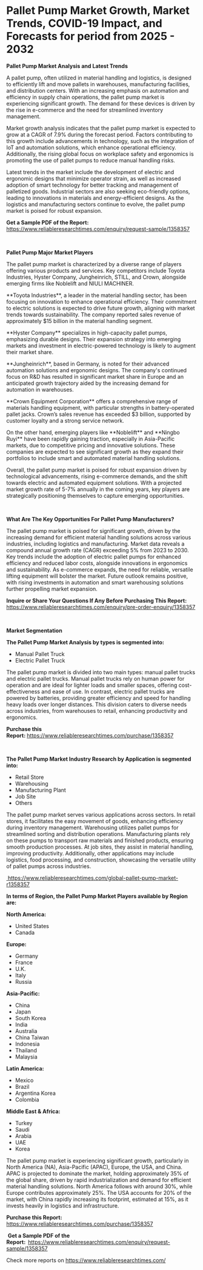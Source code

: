 <p><h1>Pallet Pump Market Growth, Market Trends, COVID-19 Impact, and Forecasts for period from 2025 - 2032</h1></p><p><strong>Pallet Pump Market Analysis and Latest Trends</strong></p>
<p><p>A pallet pump, often utilized in material handling and logistics, is designed to efficiently lift and move pallets in warehouses, manufacturing facilities, and distribution centers. With an increasing emphasis on automation and efficiency in supply chain operations, the pallet pump market is experiencing significant growth. The demand for these devices is driven by the rise in e-commerce and the need for streamlined inventory management.</p><p>Market growth analysis indicates that the pallet pump market is expected to grow at a CAGR of 7.9% during the forecast period. Factors contributing to this growth include advancements in technology, such as the integration of IoT and automation solutions, which enhance operational efficiency. Additionally, the rising global focus on workplace safety and ergonomics is promoting the use of pallet pumps to reduce manual handling risks.</p><p>Latest trends in the market include the development of electric and ergonomic designs that minimize operator strain, as well as increased adoption of smart technology for better tracking and management of palletized goods. Industrial sectors are also seeking eco-friendly options, leading to innovations in materials and energy-efficient designs. As the logistics and manufacturing sectors continue to evolve, the pallet pump market is poised for robust expansion.</p></p>
<p><strong>Get a Sample PDF of the Report:&nbsp;</strong> <a href="https://www.reliableresearchtimes.com/enquiry/request-sample/1358357?utm_campaign=2326&utm_medium=2&utm_source=Github&utm_content=ia&utm_term=08042025&utm_id=pallet-pump">https://www.reliableresearchtimes.com/enquiry/request-sample/1358357</a></p>
<p>&nbsp;</p>
<p><strong>Pallet Pump Major Market Players</strong></p>
<p><p>The pallet pump market is characterized by a diverse range of players offering various products and services. Key competitors include Toyota Industries, Hyster Company, Jungheinrich, STILL, and Crown, alongside emerging firms like Noblelift and NIULI MACHINER. </p><p>**Toyota Industries**, a leader in the material handling sector, has been focusing on innovation to enhance operational efficiency. Their commitment to electric solutions is expected to drive future growth, aligning with market trends towards sustainability. The company reported sales revenue of approximately $15 billion in the material handling segment.</p><p>**Hyster Company** specializes in high-capacity pallet pumps, emphasizing durable designs. Their expansion strategy into emerging markets and investment in electric-powered technology is likely to augment their market share. </p><p>**Jungheinrich**, based in Germany, is noted for their advanced automation solutions and ergonomic designs. The company's continued focus on R&D has resulted in significant market share in Europe and an anticipated growth trajectory aided by the increasing demand for automation in warehouses.</p><p>**Crown Equipment Corporation** offers a comprehensive range of materials handling equipment, with particular strengths in battery-operated pallet jacks. Crown’s sales revenue has exceeded $3 billion, supported by customer loyalty and a strong service network.</p><p>On the other hand, emerging players like **Noblelift** and **Ningbo Ruyi** have been rapidly gaining traction, especially in Asia-Pacific markets, due to competitive pricing and innovative solutions. These companies are expected to see significant growth as they expand their portfolios to include smart and automated material handling solutions. </p><p>Overall, the pallet pump market is poised for robust expansion driven by technological advancements, rising e-commerce demands, and the shift towards electric and automated equipment solutions. With a projected market growth rate of 5-7% annually in the coming years, key players are strategically positioning themselves to capture emerging opportunities.</p></p>
<p>&nbsp;</p>
<p><strong>What Are The Key Opportunities For Pallet Pump Manufacturers?</strong></p>
<p><p>The pallet pump market is poised for significant growth, driven by the increasing demand for efficient material handling solutions across various industries, including logistics and manufacturing. Market data reveals a compound annual growth rate (CAGR) exceeding 5% from 2023 to 2030. Key trends include the adoption of electric pallet pumps for enhanced efficiency and reduced labor costs, alongside innovations in ergonomics and sustainability. As e-commerce expands, the need for reliable, versatile lifting equipment will bolster the market. Future outlook remains positive, with rising investments in automation and smart warehousing solutions further propelling market expansion.</p></p>
<p><strong>Inquire or Share Your Questions If Any Before Purchasing This Report:</strong> <a href="https://www.reliableresearchtimes.com/enquiry/pre-order-enquiry/1358357?utm_campaign=2326&utm_medium=2&utm_source=Github&utm_content=ia&utm_term=08042025&utm_id=pallet-pump">https://www.reliableresearchtimes.com/enquiry/pre-order-enquiry/1358357</a></p>
<p>&nbsp;</p>
<p><strong>Market Segmentation</strong></p>
<p><strong>The Pallet Pump Market Analysis by types is segmented into:</strong></p>
<p><ul><li>Manual Pallet Truck</li><li>Electric Pallet Truck</li></ul></p>
<p><p>The pallet pump market is divided into two main types: manual pallet trucks and electric pallet trucks. Manual pallet trucks rely on human power for operation and are ideal for lighter loads and smaller spaces, offering cost-effectiveness and ease of use. In contrast, electric pallet trucks are powered by batteries, providing greater efficiency and speed for handling heavy loads over longer distances. This division caters to diverse needs across industries, from warehouses to retail, enhancing productivity and ergonomics.</p></p>
<p><strong>Purchase this Report:&nbsp;</strong><a href="https://www.reliableresearchtimes.com/purchase/1358357?utm_campaign=2326&utm_medium=2&utm_source=Github&utm_content=ia&utm_term=08042025&utm_id=pallet-pump">https://www.reliableresearchtimes.com/purchase/1358357</a></p>
<p>&nbsp;</p>
<p><strong>The Pallet Pump Market Industry Research by Application is segmented into:</strong></p>
<p><ul><li>Retail Store</li><li>Warehousing</li><li>Manufacturing Plant</li><li>Job Site</li><li>Others</li></ul></p>
<p><p>The pallet pump market serves various applications across sectors. In retail stores, it facilitates the easy movement of goods, enhancing efficiency during inventory management. Warehousing utilizes pallet pumps for streamlined sorting and distribution operations. Manufacturing plants rely on these pumps to transport raw materials and finished products, ensuring smooth production processes. At job sites, they assist in material handling, improving productivity. Additionally, other applications may include logistics, food processing, and construction, showcasing the versatile utility of pallet pumps across industries.</p></p>
<p><a href="https://www.reliableresearchtimes.com/global-pallet-pump-market-r1358357?utm_campaign=2326&utm_medium=2&utm_source=Github&utm_content=ia&utm_term=08042025&utm_id=pallet-pump">&nbsp;https://www.reliableresearchtimes.com/global-pallet-pump-market-r1358357</a></p>
<p><strong>In terms of Region, the Pallet Pump Market Players available by Region are:</strong></p>
<p>
    <p> <strong> North America: </strong>
        <ul>
            <li>United States</li>
            <li>Canada</li>
        </ul>
        </p> 
    <p> <strong> Europe: </strong>
        <ul>
            <li>Germany</li>
            <li>France</li>
            <li>U.K.</li>
            <li>Italy</li>
            <li>Russia</li>
        </ul>
        </p> 
    <p> <strong> Asia-Pacific: </strong>
        <ul>
            <li>China</li>
            <li>Japan</li>
            <li>South Korea</li>
            <li>India</li>
            <li>Australia</li>
            <li>China Taiwan</li>
            <li>Indonesia</li>
            <li>Thailand</li>
            <li>Malaysia</li>
        </ul>
        </p> 
    <p> <strong> Latin America: </strong>
        <ul>
            <li>Mexico</li>
            <li>Brazil</li>
            <li>Argentina Korea</li>
            <li>Colombia</li>
        </ul>
        </p> 
    <p> <strong> Middle East & Africa: </strong>
        <ul>
            <li>Turkey</li>
            <li>Saudi</li>
            <li>Arabia</li>
            <li>UAE</li>
            <li>Korea</li>
        </ul>
    </p>
    </p>
<p><p>The pallet pump market is experiencing significant growth, particularly in North America (NA), Asia-Pacific (APAC), Europe, the USA, and China. APAC is projected to dominate the market, holding approximately 35% of the global share, driven by rapid industrialization and demand for efficient material handling solutions. North America follows with around 30%, while Europe contributes approximately 25%. The USA accounts for 20% of the market, with China rapidly increasing its footprint, estimated at 15%, as it invests heavily in logistics and infrastructure.</p></p>
<p><strong>Purchase this Report: </strong><a href="https://www.reliableresearchtimes.com/purchase/1358357?utm_campaign=2326&utm_medium=2&utm_source=Github&utm_content=ia&utm_term=08042025&utm_id=pallet-pump">https://www.reliableresearchtimes.com/purchase/1358357</a></p>
<p>&nbsp;<strong>Get a Sample PDF of the Report:&nbsp;&nbsp;</strong><a href="https://www.reliableresearchtimes.com/enquiry/request-sample/1358357?utm_campaign=2326&utm_medium=2&utm_source=Github&utm_content=ia&utm_term=08042025&utm_id=pallet-pump">https://www.reliableresearchtimes.com/enquiry/request-sample/1358357</a></p>
<p><strong></strong></p>
<p>Check more reports on <a href="https://www.reliableresearchtimes.com/?utm_campaign=2326&utm_medium=2&utm_source=Github&utm_content=ia&utm_term=08042025&utm_id=pallet-pump">https://www.reliableresearchtimes.com/</a></p>